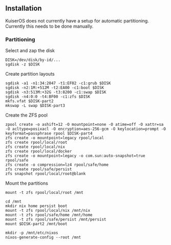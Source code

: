 ## Installation

KuiserOS does not currently have a setup for automatic partitioning. Currently this needs to be done manually.

### Partitioning

Select and zap the disk

```
DISK=/dev/disk/by-id/...
sgdisk -z $DISK
```

Create partition layouts

```
sgdisk -a1 -n1:34:2047 -t1:EF02 -c1:grub $DISK
sgdisk -n2:1M:+512M -t2:EA00 -c1:boot $DISK
sgdisk -n3:513M:+32G -t3:8200 -c1:swap $DISK
sgdisk -n4:0:0 -t4:BF00 -c1:zfs $DISK
mkfs.vfat $DISK-part2
mkswap -L swap $DISK-part3
```

Create the ZFS pool

```
zpool create -o ashift=12 -O mountpoint=none -O atime=off -O xattr=sa -O acltype=posixacl -O encryption=aes-256-gcm -O keylocation=prompt -O keyformat=passphrase rpool $DISK-part4
zfs create -o mountpoint=legacy rpool/local
zfs create rpool/local/root
zfs create rpool/local/nix
zfs create rpool/local/docker
zfs create -o mountpoint=legacy -o com.sun:auto-snapshot=true rpool/safe
zfs create -o compression=lz4 rpool/safe/home
zfs create rpool/safe/persist
zfs snapshot rpool/local/root@blank
```

Mount the partitions

```
mount -t zfs rpool/local/root /mnt

cd /mnt
mkdir nix home persist boot
mount -t zfs rpool/local/nix /mnt/nix
mount -t zfs rpool/safe/home /mnt/home
mount -t zfs rpool/safe/persist /mnt/persist
mount $DISK-part2 /mnt/boot

mkdir -p /mnt/etc/nixos
nixos-generate-config --root /mnt
```
